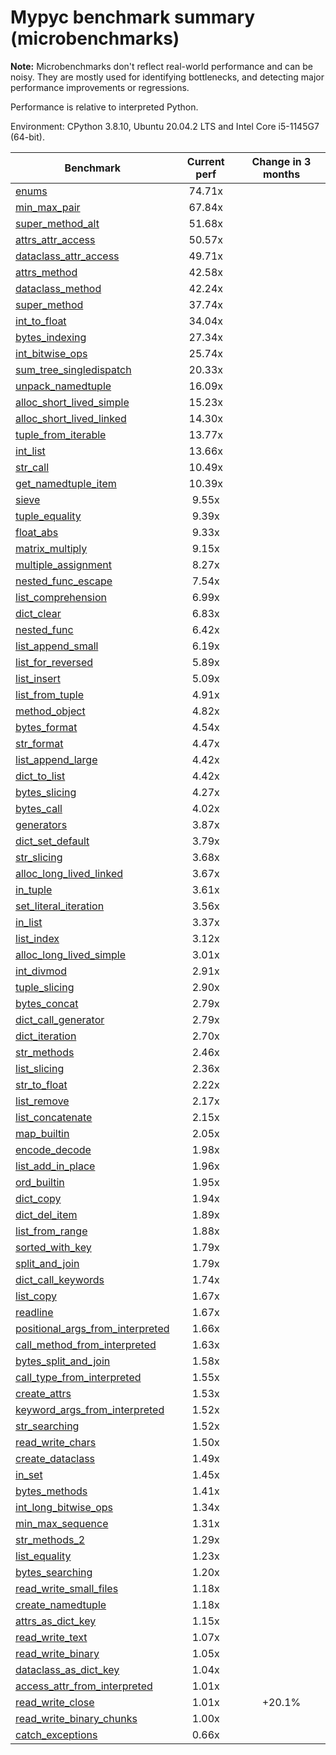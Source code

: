 # Mypyc benchmark summary (microbenchmarks)

**Note:** Microbenchmarks don't reflect real-world performance and can be noisy.
           They are mostly used for identifying bottlenecks, and detecting major performance
           improvements or regressions.

Performance is relative to interpreted Python.

Environment: CPython 3.8.10, Ubuntu 20.04.2 LTS and Intel Core i5-1145G7 (64-bit).

| Benchmark | Current perf | Change in 3 months |
| --- | :---: | :---: |
| [enums](benchmarks/enums.md) | 74.71x |  |
| [min_max_pair](benchmarks/min_max_pair.md) | 67.84x |  |
| [super_method_alt](benchmarks/super_method_alt.md) | 51.68x |  |
| [attrs_attr_access](benchmarks/attrs_attr_access.md) | 50.57x |  |
| [dataclass_attr_access](benchmarks/dataclass_attr_access.md) | 49.71x |  |
| [attrs_method](benchmarks/attrs_method.md) | 42.58x |  |
| [dataclass_method](benchmarks/dataclass_method.md) | 42.24x |  |
| [super_method](benchmarks/super_method.md) | 37.74x |  |
| [int_to_float](benchmarks/int_to_float.md) | 34.04x |  |
| [bytes_indexing](benchmarks/bytes_indexing.md) | 27.34x |  |
| [int_bitwise_ops](benchmarks/int_bitwise_ops.md) | 25.74x |  |
| [sum_tree_singledispatch](benchmarks/sum_tree_singledispatch.md) | 20.33x |  |
| [unpack_namedtuple](benchmarks/unpack_namedtuple.md) | 16.09x |  |
| [alloc_short_lived_simple](benchmarks/alloc_short_lived_simple.md) | 15.23x |  |
| [alloc_short_lived_linked](benchmarks/alloc_short_lived_linked.md) | 14.30x |  |
| [tuple_from_iterable](benchmarks/tuple_from_iterable.md) | 13.77x |  |
| [int_list](benchmarks/int_list.md) | 13.66x |  |
| [str_call](benchmarks/str_call.md) | 10.49x |  |
| [get_namedtuple_item](benchmarks/get_namedtuple_item.md) | 10.39x |  |
| [sieve](benchmarks/sieve.md) | 9.55x |  |
| [tuple_equality](benchmarks/tuple_equality.md) | 9.39x |  |
| [float_abs](benchmarks/float_abs.md) | 9.33x |  |
| [matrix_multiply](benchmarks/matrix_multiply.md) | 9.15x |  |
| [multiple_assignment](benchmarks/multiple_assignment.md) | 8.27x |  |
| [nested_func_escape](benchmarks/nested_func_escape.md) | 7.54x |  |
| [list_comprehension](benchmarks/list_comprehension.md) | 6.99x |  |
| [dict_clear](benchmarks/dict_clear.md) | 6.83x |  |
| [nested_func](benchmarks/nested_func.md) | 6.42x |  |
| [list_append_small](benchmarks/list_append_small.md) | 6.19x |  |
| [list_for_reversed](benchmarks/list_for_reversed.md) | 5.89x |  |
| [list_insert](benchmarks/list_insert.md) | 5.09x |  |
| [list_from_tuple](benchmarks/list_from_tuple.md) | 4.91x |  |
| [method_object](benchmarks/method_object.md) | 4.82x |  |
| [bytes_format](benchmarks/bytes_format.md) | 4.54x |  |
| [str_format](benchmarks/str_format.md) | 4.47x |  |
| [list_append_large](benchmarks/list_append_large.md) | 4.42x |  |
| [dict_to_list](benchmarks/dict_to_list.md) | 4.42x |  |
| [bytes_slicing](benchmarks/bytes_slicing.md) | 4.27x |  |
| [bytes_call](benchmarks/bytes_call.md) | 4.02x |  |
| [generators](benchmarks/generators.md) | 3.87x |  |
| [dict_set_default](benchmarks/dict_set_default.md) | 3.79x |  |
| [str_slicing](benchmarks/str_slicing.md) | 3.68x |  |
| [alloc_long_lived_linked](benchmarks/alloc_long_lived_linked.md) | 3.67x |  |
| [in_tuple](benchmarks/in_tuple.md) | 3.61x |  |
| [set_literal_iteration](benchmarks/set_literal_iteration.md) | 3.56x |  |
| [in_list](benchmarks/in_list.md) | 3.37x |  |
| [list_index](benchmarks/list_index.md) | 3.12x |  |
| [alloc_long_lived_simple](benchmarks/alloc_long_lived_simple.md) | 3.01x |  |
| [int_divmod](benchmarks/int_divmod.md) | 2.91x |  |
| [tuple_slicing](benchmarks/tuple_slicing.md) | 2.90x |  |
| [bytes_concat](benchmarks/bytes_concat.md) | 2.79x |  |
| [dict_call_generator](benchmarks/dict_call_generator.md) | 2.79x |  |
| [dict_iteration](benchmarks/dict_iteration.md) | 2.70x |  |
| [str_methods](benchmarks/str_methods.md) | 2.46x |  |
| [list_slicing](benchmarks/list_slicing.md) | 2.36x |  |
| [str_to_float](benchmarks/str_to_float.md) | 2.22x |  |
| [list_remove](benchmarks/list_remove.md) | 2.17x |  |
| [list_concatenate](benchmarks/list_concatenate.md) | 2.15x |  |
| [map_builtin](benchmarks/map_builtin.md) | 2.05x |  |
| [encode_decode](benchmarks/encode_decode.md) | 1.98x |  |
| [list_add_in_place](benchmarks/list_add_in_place.md) | 1.96x |  |
| [ord_builtin](benchmarks/ord_builtin.md) | 1.95x |  |
| [dict_copy](benchmarks/dict_copy.md) | 1.94x |  |
| [dict_del_item](benchmarks/dict_del_item.md) | 1.89x |  |
| [list_from_range](benchmarks/list_from_range.md) | 1.88x |  |
| [sorted_with_key](benchmarks/sorted_with_key.md) | 1.79x |  |
| [split_and_join](benchmarks/split_and_join.md) | 1.79x |  |
| [dict_call_keywords](benchmarks/dict_call_keywords.md) | 1.74x |  |
| [list_copy](benchmarks/list_copy.md) | 1.67x |  |
| [readline](benchmarks/readline.md) | 1.67x |  |
| [positional_args_from_interpreted](benchmarks/positional_args_from_interpreted.md) | 1.66x |  |
| [call_method_from_interpreted](benchmarks/call_method_from_interpreted.md) | 1.63x |  |
| [bytes_split_and_join](benchmarks/bytes_split_and_join.md) | 1.58x |  |
| [call_type_from_interpreted](benchmarks/call_type_from_interpreted.md) | 1.55x |  |
| [create_attrs](benchmarks/create_attrs.md) | 1.53x |  |
| [keyword_args_from_interpreted](benchmarks/keyword_args_from_interpreted.md) | 1.52x |  |
| [str_searching](benchmarks/str_searching.md) | 1.52x |  |
| [read_write_chars](benchmarks/read_write_chars.md) | 1.50x |  |
| [create_dataclass](benchmarks/create_dataclass.md) | 1.49x |  |
| [in_set](benchmarks/in_set.md) | 1.45x |  |
| [bytes_methods](benchmarks/bytes_methods.md) | 1.41x |  |
| [int_long_bitwise_ops](benchmarks/int_long_bitwise_ops.md) | 1.34x |  |
| [min_max_sequence](benchmarks/min_max_sequence.md) | 1.31x |  |
| [str_methods_2](benchmarks/str_methods_2.md) | 1.29x |  |
| [list_equality](benchmarks/list_equality.md) | 1.23x |  |
| [bytes_searching](benchmarks/bytes_searching.md) | 1.20x |  |
| [read_write_small_files](benchmarks/read_write_small_files.md) | 1.18x |  |
| [create_namedtuple](benchmarks/create_namedtuple.md) | 1.18x |  |
| [attrs_as_dict_key](benchmarks/attrs_as_dict_key.md) | 1.15x |  |
| [read_write_text](benchmarks/read_write_text.md) | 1.07x |  |
| [read_write_binary](benchmarks/read_write_binary.md) | 1.05x |  |
| [dataclass_as_dict_key](benchmarks/dataclass_as_dict_key.md) | 1.04x |  |
| [access_attr_from_interpreted](benchmarks/access_attr_from_interpreted.md) | 1.01x |  |
| [read_write_close](benchmarks/read_write_close.md) | 1.01x | +20.1% |
| [read_write_binary_chunks](benchmarks/read_write_binary_chunks.md) | 1.00x |  |
| [catch_exceptions](benchmarks/catch_exceptions.md) | 0.66x |  |
